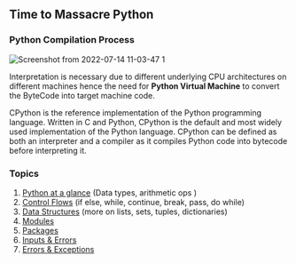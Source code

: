 ## Time to Massacre Python 

### Python Compilation Process
![Screenshot from 2022-07-14 11-03-47 1](https://user-images.githubusercontent.com/10972674/178933891-94a6a4f9-1cb0-46c5-8027-ec5ddd330df0.png)

Interpretation is necessary due to different underlying CPU architectures on different machines hence the need for **Python Virtual Machine** to convert the ByteCode into target machine code.

CPython is the reference implementation of the Python programming language. Written in C and Python, CPython is the default and most widely used implementation of the Python language. CPython can be defined as both an interpreter and a compiler as it compiles Python code into bytecode before interpreting it.

### Topics

1. [Python at a glance](https://github.com/briankibiku/python-series/blob/main/1python-ata-glance/index.py) (Data types, arithmetic ops )
2. [Control Flows](https://github.com/briankibiku/python-series/blob/main/2control-flow/index.py) (if else, while, continue, break, pass, do while)
3. [Data Structures](https://github.com/briankibiku/python-series/blob/main/3data-structures/index.py) (more on lists, sets, tuples, dictionaries)
4. [Modules](https://github.com/briankibiku/python-series/blob/main/4modules/index.py)
5. [Packages](https://github.com/briankibiku/python-series/blob/main/5packages/index.py)
6. [Inputs & Errors](https://github.com/briankibiku/python-series/blob/main/6inputs-outputs/index.py)
5. [Errors & Exceptions](https://github.com/briankibiku/python-series/blob/main/7errors-exceptions/index.py)
